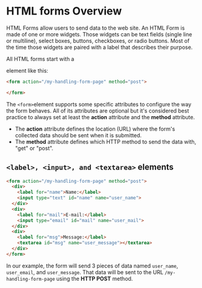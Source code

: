 # HTML forms Overview

HTML Forms allow users to send data to the web site. An HTML Form is made of one or more widgets. Those widgets can be text fields (single line or multiline), select boxes, buttons, checkboxes, or radio buttons. Most of the time those widgets are paired with a label that describes their purpose.

All HTML forms start with a <form> element like this:

```html
<form action="/my-handling-form-page" method="post">

</form>
```

The `<form>`element supports some specific attributes to configure the way the form behaves. All of its attributes are optional but it's considered best practice to always set at least the **action** attribute and the **method** attribute.

- The **action** attribute defines the location (URL) where the form's collected data should be sent when it is submitted.
- The **method** attribute defines which HTTP method to send the data with, "get" or "post".

## `<label>, <input>, and <textarea>` elements

```html
<form action="/my-handling-form-page" method="post">
  <div>
    <label for="name">Name:</label>
    <input type="text" id="name" name="user_name">
  </div>
  <div>
    <label for="mail">E-mail:</label>
    <input type="email" id="mail" name="user_mail">
  </div>
  <div>
    <label for="msg">Message:</label>
    <textarea id="msg" name="user_message"></textarea>
  </div>
</form>
```

In our example, the form will send 3 pieces of data named `user_name`, `user_email`, and `user_message`. That data will be sent to the URL `/my-handling-form-page` using the **HTTP POST** method.